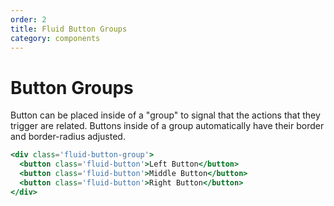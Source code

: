```yaml
---
order: 2
title: Fluid Button Groups
category: components
---
```


# Button Groups

Button can be placed inside of a "group" to signal that the actions that they trigger are related. Buttons inside of a group automatically have their border and border-radius adjusted.

```hbs preview-template
<div class='fluid-button-group'>
  <button class='fluid-button'>Left Button</button>
  <button class='fluid-button'>Middle Button</button>
  <button class='fluid-button'>Right Button</button>
</div>
```
